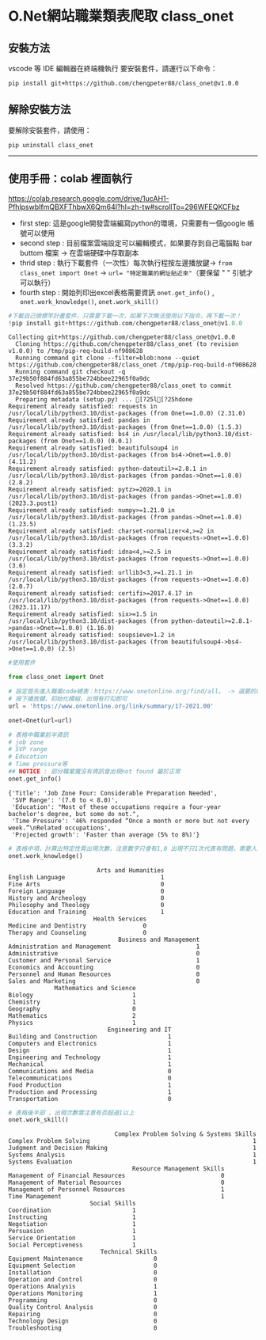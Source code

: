 # O.Net網站職業類表爬取 class_onet

## 安裝方法
vscode 等 IDE 編輯器在終端機執行
要安裝套件，請運行以下命令：
```
pip install git+https://github.com/chengpeter88/class_onet@v1.0.0
```

## 解除安裝方法

要解除安裝套件，請使用：
```
pip uninstall class_onet
```
------

## 使用手冊：colab 裡面執行
https://colab.research.google.com/drive/1ucAH1-PfhlpswbIfmQBXFThbwX6Qm64I?hl=zh-tw#scrollTo=296WFEQKCFbz

- first step: 這是google開發雲端編寫python的環境，只需要有一個google 帳號可以使用
- second step : 目前檔案雲端設定可以編輯模式，如果要存到自己電腦點  bar buttom 檔案 -> 在雲端硬碟中存取副本
- thrid  step : 執行下載套件（一次性）每次執行程按左邊播放鍵-> `from class_onet import Onet`  -> `url= "特定職業的網址貼近來"`（要保留 " " 引號才可以執行） 
- fourth  step : 開始列印出excel表格需要資訊 `onet.get_info()` , `onet.work_knowledge()`, `onet.work_skill()`




```python
#下載自己做標竿計畫套件，只需要下載一次，如果下次無法使用以下指令，再下載一次！
!pip install git+https://github.com/chengpeter88/class_onet@v1.0.0
```

    Collecting git+https://github.com/chengpeter88/class_onet@v1.0.0
      Cloning https://github.com/chengpeter88/class_onet (to revision v1.0.0) to /tmp/pip-req-build-nf908628
      Running command git clone --filter=blob:none --quiet https://github.com/chengpeter88/class_onet /tmp/pip-req-build-nf908628
      Running command git checkout -q 37e29b50f884fd63a855be724bbee22965f0a9dc
      Resolved https://github.com/chengpeter88/class_onet to commit 37e29b50f884fd63a855be724bbee22965f0a9dc
      Preparing metadata (setup.py) ... [?25l[?25hdone
    Requirement already satisfied: requests in /usr/local/lib/python3.10/dist-packages (from Onet==1.0.0) (2.31.0)
    Requirement already satisfied: pandas in /usr/local/lib/python3.10/dist-packages (from Onet==1.0.0) (1.5.3)
    Requirement already satisfied: bs4 in /usr/local/lib/python3.10/dist-packages (from Onet==1.0.0) (0.0.1)
    Requirement already satisfied: beautifulsoup4 in /usr/local/lib/python3.10/dist-packages (from bs4->Onet==1.0.0) (4.11.2)
    Requirement already satisfied: python-dateutil>=2.8.1 in /usr/local/lib/python3.10/dist-packages (from pandas->Onet==1.0.0) (2.8.2)
    Requirement already satisfied: pytz>=2020.1 in /usr/local/lib/python3.10/dist-packages (from pandas->Onet==1.0.0) (2023.3.post1)
    Requirement already satisfied: numpy>=1.21.0 in /usr/local/lib/python3.10/dist-packages (from pandas->Onet==1.0.0) (1.23.5)
    Requirement already satisfied: charset-normalizer<4,>=2 in /usr/local/lib/python3.10/dist-packages (from requests->Onet==1.0.0) (3.3.2)
    Requirement already satisfied: idna<4,>=2.5 in /usr/local/lib/python3.10/dist-packages (from requests->Onet==1.0.0) (3.6)
    Requirement already satisfied: urllib3<3,>=1.21.1 in /usr/local/lib/python3.10/dist-packages (from requests->Onet==1.0.0) (2.0.7)
    Requirement already satisfied: certifi>=2017.4.17 in /usr/local/lib/python3.10/dist-packages (from requests->Onet==1.0.0) (2023.11.17)
    Requirement already satisfied: six>=1.5 in /usr/local/lib/python3.10/dist-packages (from python-dateutil>=2.8.1->pandas->Onet==1.0.0) (1.16.0)
    Requirement already satisfied: soupsieve>1.2 in /usr/local/lib/python3.10/dist-packages (from beautifulsoup4->bs4->Onet==1.0.0) (2.5)



```python
#使用套件

from class_onet import Onet
```


```python
# 設定首先進入職業code總表：https://www.onetonline.org/find/all。 -> 選要的職業EX:Agricultural Engineers -> copy web link to url 可以替換
# 按下播放鍵，初始化模組，出現有打勾即可
url = 'https://www.onetonline.org/link/summary/17-2021.00'

onet=Onet(url=url)
```


```python
# 表格中職業前半資訊
# job zone
# SVP range
# Education
# Time pressure等
## NOTICE : 部分職業魔沒有資訊會出現not found 屬於正常
onet.get_info()
```




    {'Title': 'Job Zone Four: Considerable Preparation Needed',
     'SVP Range': '(7.0 to < 8.0)',
     'Education': "Most of these occupations require a four-year bachelor's degree, but some do not.",
     'Time Pressure': '46% responded “Once a month or more but not every week.”\nRelated occupations',
     'Projected growth': 'Faster than average (5% to 8%)'}




```python
# 表格中項，計算出特定性質出現次數，注意數字只會有1,0 出現不只1次代表有問題，需要人工檢查
onet.work_knowledge()
```

                             Arts and Humanities
    English Language                           1
    Fine Arts                                  0
    Foreign Language                           0
    History and Archeology                     0
    Philosophy and Theology                    0
    Education and Training                     1
                            Health Services
    Medicine and Dentistry                0
    Therapy and Counseling                0
                                   Business and Management
    Administration and Management                        1
    Administrative                                       0
    Customer and Personal Service                        1
    Economics and Accounting                             0
    Personnel and Human Resources                        0
    Sales and Marketing                                  0
                 Mathematics and Science
    Biology                            1
    Chemistry                          1
    Geography                          0
    Mathematics                        2
    Physics                            1
                                Engineering and IT
    Building and Construction                    1
    Computers and Electronics                    1
    Design                                       1
    Engineering and Technology                   1
    Mechanical                                   1
    Communications and Media                     0
    Telecommunications                           0
    Food Production                              1
    Production and Processing                    1
    Transportation                               0



```python
# 表格後半部 ，出現次數需注意有否超過1以上
onet.work_skill()
```

                                  Complex Problem Solving & Systems Skills
    Complex Problem Solving                                              1
    Judgment and Decision Making                                         1
    Systems Analysis                                                     1
    Systems Evaluation                                                   1
                                       Resource Management Skills
    Management of Financial Resources                           0
    Management of Material Resources                            0
    Management of Personnel Resources                           1
    Time Management                                             1
                           Social Skills
    Coordination                       1
    Instructing                        1
    Negotiation                        1
    Persuasion                         1
    Service Orientation                1
    Social Perceptiveness              1
                              Technical Skills
    Equipment Maintenance                    0
    Equipment Selection                      0
    Installation                             0
    Operation and Control                    0
    Operations Analysis                      1
    Operations Monitoring                    1
    Programming                              0
    Quality Control Analysis                 0
    Repairing                                0
    Technology Design                        0
    Troubleshooting                          0



```python

```
